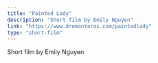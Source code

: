 ```yaml
---
title: "Painted Lady"
description: "Short film by Emily Nguyen"
link: "https://www.dremonteros.com/paintedlady"
type: "short-film"
---
```


Short film by Emily Nguyen 
